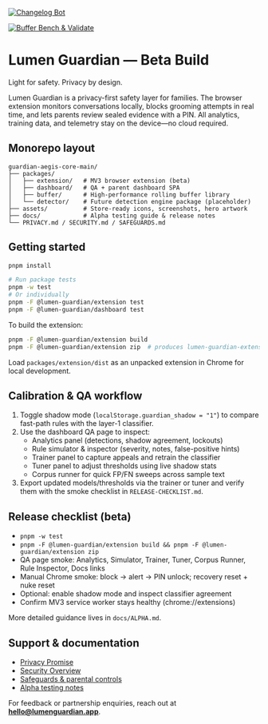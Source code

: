 [![Changelog Bot](https://img.shields.io/badge/Changelog%20Bot-auto--merge-0e8a16)](https://github.com/hwinnwin/guardian-aegis-core/actions/workflows/auto-merge-changelog.yml)

[![Buffer Bench & Validate](https://github.com/hwinnwin/guardian-aegis-core/actions/workflows/bench-buffer.yml/badge.svg)](https://github.com/hwinnwin/guardian-aegis-core/actions/workflows/bench-buffer.yml)

# Lumen Guardian — Beta Build

Light for safety. Privacy by design.

Lumen Guardian is a privacy-first safety layer for families. The browser extension monitors conversations locally, blocks grooming attempts in real time, and lets parents review sealed evidence with a PIN. All analytics, training data, and telemetry stay on the device—no cloud required.

## Monorepo layout

```
guardian-aegis-core-main/
├── packages/
│   ├── extension/   # MV3 browser extension (beta)
│   ├── dashboard/   # QA + parent dashboard SPA
│   ├── buffer/      # High-performance rolling buffer library
│   └── detector/    # Future detection engine package (placeholder)
├── assets/          # Store-ready icons, screenshots, hero artwork
├── docs/            # Alpha testing guide & release notes
└── PRIVACY.md / SECURITY.md / SAFEGUARDS.md
```

## Getting started

```bash
pnpm install

# Run package tests
pnpm -w test
# Or individually
pnpm -F @lumen-guardian/extension test
pnpm -F @lumen-guardian/dashboard test
```

To build the extension:

```bash
pnpm -F @lumen-guardian/extension build
pnpm -F @lumen-guardian/extension zip  # produces lumen-guardian-extension.zip
```

Load `packages/extension/dist` as an unpacked extension in Chrome for local development.

## Calibration & QA workflow

1. Toggle shadow mode (`localStorage.guardian_shadow = "1"`) to compare fast-path rules with the layer-1 classifier.
2. Use the dashboard QA page to inspect:
   - Analytics panel (detections, shadow agreement, lockouts)
   - Rule simulator & inspector (severity, notes, false-positive hints)
   - Trainer panel to capture appeals and retrain the classifier
   - Tuner panel to adjust thresholds using live shadow stats
   - Corpus runner for quick FP/FN sweeps across sample text
3. Export updated models/thresholds via the trainer or tuner and verify them with the smoke checklist in `RELEASE-CHECKLIST.md`.

## Release checklist (beta)

- `pnpm -w test`
- `pnpm -F @lumen-guardian/extension build && pnpm -F @lumen-guardian/extension zip`
- QA page smoke: Analytics, Simulator, Trainer, Tuner, Corpus Runner, Rule Inspector, Docs links
- Manual Chrome smoke: block → alert → PIN unlock; recovery reset + nuke reset
- Optional: enable shadow mode and inspect classifier agreement
- Confirm MV3 service worker stays healthy (chrome://extensions)

More detailed guidance lives in `docs/ALPHA.md`.

## Support & documentation

- [Privacy Promise](./PRIVACY.md)
- [Security Overview](./SECURITY.md)
- [Safeguards & parental controls](./SAFEGUARDS.md)
- [Alpha testing notes](./docs/ALPHA.md)

For feedback or partnership enquiries, reach out at **hello@lumenguardian.app**.

